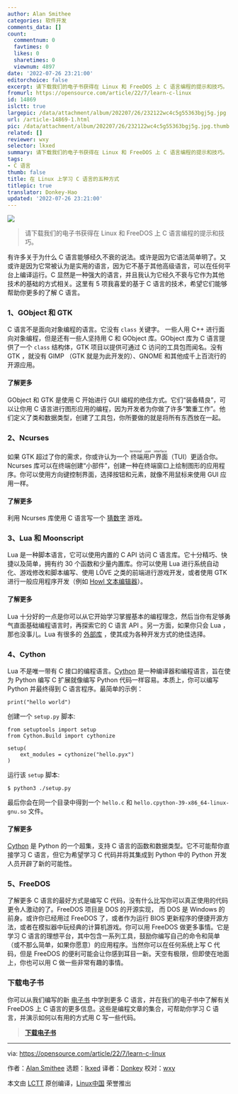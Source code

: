```yaml
---
author: Alan Smithee
categories: 软件开发
comments_data: []
count:
  commentnum: 0
  favtimes: 0
  likes: 0
  sharetimes: 0
  viewnum: 4897
date: '2022-07-26 23:21:00'
editorchoice: false
excerpt: 请下载我们的电子书获得在 Linux 和 FreeDOS 上 C 语言编程的提示和技巧。
fromurl: https://opensource.com/article/22/7/learn-c-linux
id: 14869
islctt: true
largepic: /data/attachment/album/202207/26/232122wc4c5g55363bgj5g.jpg
url: /article-14869-1.html
pic: /data/attachment/album/202207/26/232122wc4c5g55363bgj5g.jpg.thumb.jpg
related: []
reviewer: wxy
selector: lkxed
summary: 请下载我们的电子书获得在 Linux 和 FreeDOS 上 C 语言编程的提示和技巧。
tags:
- C 语言
thumb: false
title: 在 Linux 上学习 C 语言的五种方式
titlepic: true
translator: Donkey-Hao
updated: '2022-07-26 23:21:00'
---
```


![](/data/attachment/album/202207/26/232122wc4c5g55363bgj5g.jpg)



> 
> 请下载我们的电子书获得在 Linux 和 FreeDOS 上 C 语言编程的提示和技巧。
> 
> 
> 


有许多关于为什么 C 语言能够经久不衰的说法。或许是因为它语法简单明了。又或许是因为它常被认为是实用的语言，因为它不基于其他高级语言，可以在任何平台上编译运行。C 显然是一种强大的语言，并且我认为它经久不衰与它作为其他技术的基础的方式相关。这里有 5 项我喜爱的基于 C 语言的技术，希望它们能够帮助你更多的了解 C 语言。


### 1、GObject 和 GTK


C 语言不是面向对象编程的语言。它没有 `class` 关键字。 一些人用 C++ 进行面向对象编程，但是还有一些人坚持用 C 和 GObject 库。GObject 库为 C 语言提供了一个 `class` 结构体，GTK 项目以提供可通过 C 访问的工具包而闻名。没有 GTK ，就没有 GIMP （GTK 就是为此开发的）、GNOME 和其他成千上百流行的开源应用。


#### 了解更多


GObject 和 GTK 是使用 C 开始进行 GUI 编程的绝佳方式。它们“装备精良”，可以让你用 C 语言进行图形应用的编程，因为开发者为你做了许多“繁重工作”。他们定义了类和数据类型，创建了工具包，你所要做的就是将所有东西放在一起。


### 2、Ncurses


如果 GTK 超过了你的需求，你或许认为一个<ruby> 终端用户界面 <rt>  terminal user interface </rt></ruby>（TUI）更适合你。Ncurses 库可以在终端创建“小部件”，创建一种在终端窗口上绘制图形的应用程序。你可以使用方向键控制界面，选择按钮和元素，就像不用鼠标来使用 GUI 应用一样。


#### 了解更多


利用 Ncurses 库使用 C 语言写一个 [猜数字](https://opensource.com/article/21/8/guess-number-game-ncurses-linux) 游戏。


### 3、Lua 和 Moonscript


Lua 是一种脚本语言，它可以使用内置的 C API 访问 C 语言库。它十分精巧、快捷以及简单，拥有约 30 个函数和少量内置库。你可以使用 Lua 进行系统自动化、游戏修改和脚本编写、使用 LÖVE 之类的前端进行游戏开发，或者使用 GTK 进行一般应用程序开发（例如 [Howl 文本编辑器](https://opensource.com/article/20/12/howl)）。


#### 了解更多


Lua 十分好的一点是你可以从它开始学习掌握基本的编程理念，然后当你有足够勇气直面基础编程语言时，再探索它的 C 语言 API 。另一方面，如果你只会 Lua ，那也没事儿。Lua 有很多的 [外部库](https://opensource.com/article/19/11/getting-started-luarocks) ，使其成为各种开发方式的绝佳选择。


### 4、Cython


Lua 不是唯一带有 C 接口的编程语言。[Cython](http://cython.org) 是一种编译器和编程语言，旨在使为 Python 编写 C 扩展就像编写 Python 代码一样容易。本质上，你可以编写 Python 并最终得到 C 语言程序。最简单的示例：



```
print("hello world")

```

创建一个 `setup.py` 脚本:



```
from setuptools import setup
from Cython.Build import cythonize

setup(
    ext_modules = cythonize("hello.pyx")
)

```

运行该 `setup` 脚本:



```
$ python3 ./setup.py

```

最后你会在同一个目录中得到一个 `hello.c` 和 `hello.cpython-39-x86_64-linux-gnu.so` 文件。


#### 了解更多


[Cython](https://opensource.com/article/21/4/cython) 是 Python 的一个超集，支持 C 语言的函数和数据类型。它不可能帮你直接学习 C 语言，但它为希望学习 C 代码并将其集成到 Python 中的 Python 开发人员开辟了新的可能性。


### 5、FreeDOS


了解更多 C 语言的最好方式是编写 C 代码，没有什么比写你可以真正使用的代码更令人激动的了。FreeDOS 项目是 DOS 的开源实现， 而 DOS 是 Windows 的前身。或许你已经用过 FreeDOS 了，或者作为运行 BIOS 更新程序的便捷开源方法，或者在模拟器中玩经典的计算机游戏。你可以用 FreeDOS 做更多事情。它是学习 C 语言的理想平台，其中包含一系列工具，鼓励你编写自己的命令和简单（或不那么简单，如果你愿意）的应用程序。当然你可以在任何系统上写 C 代码，但是 FreeDOS 的便利可能会让你感到耳目一新。天空有极限，但即使在地面上，你也可以用 C 做一些非常有趣的事情。


### 下载电子书


你可以从我们编写的新 [电子书](https://opensource.com/downloads/guide-c-programming) 中学到更多 C 语言，并在我们的电子书中了解有关 FreeDOS 上 C 语言的更多信息。这些是编程文章的集合，可帮助你学习 C 语言，并演示如何以有用的方式用 C 写一些代码。



> 
> **[下载电子书](https://opensource.com/downloads/guide-c-programming)**
> 
> 
> 




---


via: <https://opensource.com/article/22/7/learn-c-linux>


作者：[Alan Smithee](https://opensource.com/users/alansmithee) 选题：[lkxed](https://github.com/lkxed) 译者：[Donkey](https://github.com/Donkey-Hao) 校对：[wxy](https://github.com/wxy)


本文由 [LCTT](https://github.com/LCTT/TranslateProject) 原创编译，[Linux中国](https://linux.cn/) 荣誉推出